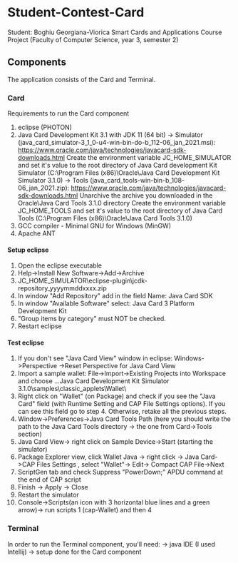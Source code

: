 # Student-Contest-Card
Student: Boghiu Georgiana-Viorica
Smart Cards and Applications Course Project (Faculty of Computer Science, year 3, semester 2)

## Components
The application consists of the Card and Terminal.

### Card
Requirements to run the Card component
1. eclipse (PHOTON)
2. Java Card Development Kit 3.1 with JDK 11 (64 bit)
  -> Simulator (java_card_simulator-3_1_0-u4-win-bin-do-b_112-06_jan_2021.msi): https://www.oracle.com/java/technologies/javacard-sdk-downloads.html
    Create the environment variable JC_HOME_SIMULATOR and set it's value to the root directory of Java Card development Kit Simulator (C:\Program Files (x86)\Oracle\Java Card Development Kit Simulator 3.1.0)
  -> Tools (java_card_tools-win-bin-b_108-06_jan_2021.zip): https://www.oracle.com/java/technologies/javacard-sdk-downloads.html
    Unarchive the archive you downloaded in the Oracle\Java Card Tools 3.1.0 directory
    Create the environment variable JC_HOME_TOOLS and set it's value to the root directory of Java Card Tools (C:\Program Files (x86)\Oracle\Java Card Tools 3.1.0)
4. GCC compiler - Minimal GNU for Windows (MinGW)
5. Apache ANT

#### Setup eclipse
1. Open the eclipse executable 
2. Help->Install New Software->Add->Archive
3. JC_HOME_SIMULATOR\eclipse-plugin\jcdk-repository_yyyymmddxxxx.zip
4. In window "Add Repository" add in the field Name: Java Card SDK
5. In window "Available Software" select: Java Card 3 Platform Development Kit
6. "Group items by category" must NOT be checked.
7. Restart eclipse

#### Test eclipse
1. If you don't see "Java Card View" window in eclipse: Windows->Perspective ->Reset Perspective for Java Card View
2. Import a sample wallet: File->Import->Existing Projects into Workspace and choose …Java Card Development Kit Simulator 3.1.0\samples\classic_applets\Wallet\
3. Right click on "Wallet" (on Package) and check if you see the "Java Card" field (with Runtime Setting and CAP File Settings options). If you can see this field go to step 4. Otherwise, retake all the previous steps.
4. Window->Preferences->Java Card Tools Path (here you should write the path to the Java Card Tools directory -> the one from Card->Tools section)
5. Java Card View-> right click on Sample Device->Start (starting the simulator)
6. Package Explorer view, click Wallet Java -> right click -> Java Card->CAP Files Settings , select "Wallet"-> Edit-> Compact CAP File->Next
7. ScriptGen tab and check Suppress "PowerDown;" APDU command at the end of CAP script
8. Finish -> Apply -> Close
9. Restart the simulator
10. Console->Scripts(an icon with 3 horizontal blue lines and a green arrow)-> run scripts 1 (cap-Wallet) and then 4

### Terminal
In order to run the Terminal component, you'll need:
-> java IDE (I used Intellij)
-> setup done for the Card component
